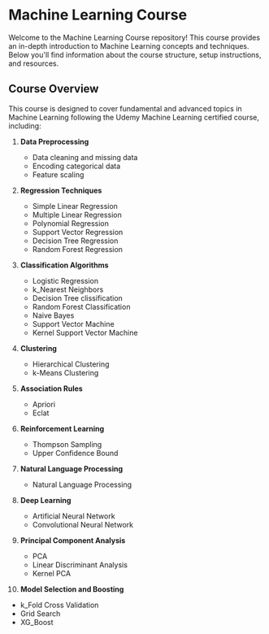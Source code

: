 # Machine Learning Course

Welcome to the Machine Learning Course repository! This course provides an in-depth introduction to Machine Learning concepts and techniques. Below you'll find information about the course structure, setup instructions, and resources.

## Course Overview

This course is designed to cover fundamental and advanced topics in Machine Learning following the Udemy Machine Learning certified course, including:

1. **Data Preprocessing**
   - Data cleaning and missing data
   - Encoding categorical data
   - Feature scaling

2. **Regression Techniques**
   - Simple Linear Regression
   - Multiple Linear Regression
   - Polynomial Regression
   - Support Vector Regression
   - Decision Tree Regression
   - Random Forest Regression

3. **Classification Algorithms**
   - Logistic Regression
   - k_Nearest Neighbors
   - Decision Tree clissification
   - Random Forest Classification
   - Naive Bayes
   - Support Vector Machine
   - Kernel Support Vector Machine

4. **Clustering**
   - Hierarchical Clustering
   - k-Means Clustering

5. **Association Rules**
   - Apriori
   - Eclat
     
6. **Reinforcement Learning**
   - Thompson Sampling
   - Upper Confidence Bound
  
7. **Natural Language Processing**
   - Natural Language Processing

8. **Deep Learning**
   - Artificial Neural Network
   - Convolutional Neural Network
  
9. **Principal Component Analysis**
   - PCA
   - Linear Discriminant Analysis
   - Kernel PCA
  
10. **Model Selection and Boosting**
   - k_Fold Cross Validation
   - Grid Search
   - XG_Boost
